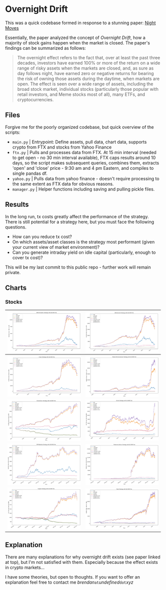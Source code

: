 # Overnight Drift

This was a quick codebase formed in response to a stunning paper: [Night Moves](https://papers.ssrn.com/sol3/papers.cfm?abstract_id=4139328)

Essentially, the paper analyzed the concept of *Overnight Drift*, how a majority of stock gains happen when the market is closed. The paper's findings can be summarized as follows:

> The overnight effect refers to the fact that, over at least the past three decades, investors have earned 100% or more of the return on a wide range of risky assets when the markets are closed, and, as sure as day follows night, have earned zero or negative returns for bearing the risk of owning those assets during the daytime, when markets are open. The effect is seen over a wide range of assets, including the broad stock market, individual stocks (particularly those popular with retail investors, and Meme stocks most of all), many ETFs, and cryptocurrencies.

## Files

Forgive me for the poorly organized codebase, but quick overview of the scripts:

- `main.py` | Entrypoint: Define assets, pull data, chart data, supports crypto from FTX and stocks from Yahoo Finance
- `ftx.py` | Pulls and processes data from FTX. At 15 min interval (needed to get open - no 30 min interval available), FTX caps results around 10 days, so the script makes subsequent queries, combines them, extracts 'open' and 'close' price - 9:30 am and 4 pm Eastern, and compiles to single pandas df.
- `yahoo.py` | Pulls data from yahoo finance - doesn't require processing to the same extent as FTX data for obvious reasons.
- `manager.py` | Helper functions including saving and pulling pickle files.

## Results

In the long run, tx costs greatly affect the performance of the strategy. There is still potential for a strategy here, but you must face the following questions.

- How can you reduce tx cost?
- On which assets/asset classes is the strategy most performant (given your current view of market environment)?
- Can you generate intraday yield on idle capital (particularly, enough to cover tx cost)?

This will be my last commit to this public repo - further work will remain private.

## Charts

### Stocks

![](/charts/arkk.png)  |  ![](/charts/arkw.png)
:-------------------------:|:-------------------------:
![](/charts/crsp.png)  |  ![](/charts/tsm.png)
![](/charts/bci.png)  |  ![](/charts/grain.png)
![](/charts/mp.png)  |  ![](/charts/pll.png)
![](/charts/copper.png)  |  ![](/charts/steel.png)

## Explanation

There are many explanations for why overnight drift exists (see paper linked at top), but I'm not satisfied with them. Especially because the effect exists in crypto markets...

I have some theories, but open to thoughts. If you want to offer an explanation feel free to contact me *brendan*`at`*undefined*`dot`*xyz*



